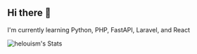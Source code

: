 ## Hi there 👋
I'm currently learning Python, PHP, FastAPI, Laravel, and React

![helouism's Stats](https://github-readme-stats.vercel.app/api?username=helouism&theme=darcula&show_icons=true&hide_border=true&count_private=false)

